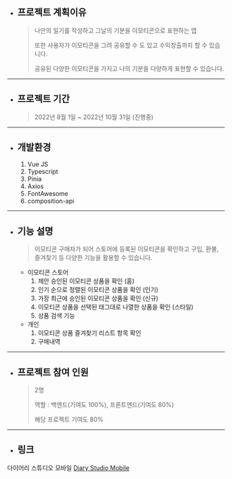 * ## 프로젝트 계획이유
  > 나만의 일기를 작성하고 그날의 기분을 이모티콘으로 표현하는 앱
  > 
  > 또한 사용자가 이모티콘을 그려 공유할 수 도 있고 수익창출까지 할 수 있습니다.
  > 
  > 공유된 다양한 이모티콘을 가지고 나의 기분을 다양하게 표현할 수 있습니다.
------------
* ## 프로젝트 기간
  > 2022년 8월 1일 ~ 2022년 10월 31일 (진행중)
------------
* ## 개발환경
  1. Vue JS
  2. Typescript
  3. Pinia
  4. Axios
  5. FontAwesome
  6. composition-api
------------
* ## 기능 설명
  > 이모티콘 구매자가 되어 스토어에 등록된 이모티콘을 확인하고 구입, 환불, 즐겨찾기 등 다양한 기능을 활용할 수 있습니다.
  
  * 이모티콘 스토어
    1. 제안 승인된 이모티콘 상품을 확인 (홈)
    2. 인기 순으로 정렬된 이모티콘 상품을 확인 (인기)
    3. 가장 최근에 승인된 이모티콘 상품을 확인 (신규)
    4. 이모티콘 상품을 선택된 태그대로 나열한 상품을 확인 (스타일)
    5. 상품 검색 기능
  * 개인
    1. 이모티콘 상품 즐겨찾기 리스트 항목 확인
    2. 구매내역 
------------
* ## 프로젝트 참여 인원
  > 2명 
  >
  > 역할 : 백엔드(기여도 100%), 프론트엔드(기여도 80%)
  >
  > 해당 프로젝트 기여도 80%
------------
* ## 링크
다이어리 스튜디오 모바일 [Diary Studio Mobile](http://leejehyeon.synology.me:5432)
